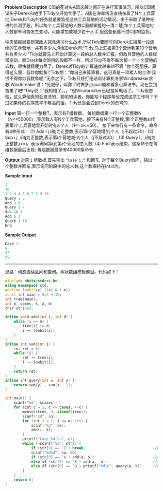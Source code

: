 **Problem Description**
C国的死对头A国这段时间正在进行军事演习，所以C国间谍头子Derek和他手下Tidy又开始忙乎了。A国在海岸线沿直线布置了N个工兵营地,Derek和Tidy的任务就是要监视这些工兵营地的活动情况。由于采取了某种先进的监测手段，所以每个工兵营地的人数C国都掌握的一清二楚,每个工兵营地的人数都有可能发生变动，可能增加或减少若干人手,但这些都逃不过C国的监视。

中央情报局要研究敌人究竟演习什么战术,所以Tidy要随时向Derek汇报某一段连续的工兵营地一共有多少人,例如Derek问:“Tidy,马上汇报第3个营地到第10个营地共有多少人!”Tidy就要马上开始计算这一段的总人数并汇报。但敌兵营地的人数经常变动，而Derek每次询问的段都不一样，所以Tidy不得不每次都一个一个营地的去数，很快就精疲力尽了，Derek对Tidy的计算速度越来越不满:"你个死肥仔，算得这么慢，我炒你鱿鱼!”Tidy想：“你自己来算算看，这可真是一项累人的工作!我恨不得你炒我鱿鱼呢!”无奈之下，Tidy只好打电话向计算机专家Windbreaker求救,Windbreaker说：“死肥仔，叫你平时做多点acm题和看多点算法书，现在尝到苦果了吧!”Tidy说："我知错了。。。"但Windbreaker已经挂掉电话了。Tidy很苦恼，这么算他真的会崩溃的，聪明的读者，你能写个程序帮他完成这项工作吗？不过如果你的程序效率不够高的话，Tidy还是会受到Derek的责骂的.
 
**Input**
第一行一个整数T，表示有T组数据。
每组数据第一行一个正整数N（N<=50000）,表示敌人有N个工兵营地，接下来有N个正整数,第i个正整数ai代表第i个工兵营地里开始时有ai个人（1<=ai<=50）。
接下来每行有一条命令，命令有4种形式：
(1) Add i j,i和j为正整数,表示第i个营地增加j个人（j不超过30）
(2) Sub i j ,i和j为正整数,表示第i个营地减少j个人（j不超过30）;
(3) Query i j ,i和j为正整数,i<=j，表示询问第i到第j个营地的总人数;
(4) End 表示结束，这条命令在每组数据最后出现;
每组数据最多有40000条命令

**Output**
对第 `i` 组数据,首先输出 `“Case i:”` 和回车,
对于每个Query询问，输出一个整数并回车,表示询问的段中的总人数,这个数保持在int以内。

**Sample Input**
```cpp
1
10
1 2 3 4 5 6 7 8 9 10
Query 1 3
Add 3 6
Query 2 7
Sub 10 2
Add 6 3
Query 3 10
End 
```

**Sample Output**
```cpp
Case 1:
6
33
59
```

---
思路：动态连续区间和查询。树状数组模板题目。代码如下：
```cpp
#include <bits/stdc++.h>
using namespace std;
#define lowbit(x) ((x) & (-x))
const int maxn = 5e4 + 10;
int tree[maxn];
int n, cases, k, a, b;
char str[50];

inline void add(int i, int d) {
	while (i <= n) {
		tree[i] += d;
		i += lowbit(i);
	}
}
inline int sum(int i) {
	int ret = 0;
	while (i) {
		ret += tree[i];
		i -= lowbit(i);
	}
	return ret;
}
inline int query(int x, int y) {
	return sum(y) - sum(x - 1);
}

int main() {
	scanf("%d", &cases);
	for (int c = 1; c <= cases; ++c) {
		memset(tree, 0, sizeof(tree));
		scanf("%d", &n);
		for (int i = 1; i <= n; ++i) {
			scanf("%d", &k);
			add(i, k);
		}
		printf("Case %d:\n", c);
		while (~scanf("%s", str)) {
			if (str[0] == 'E') break; 								//End
			scanf("%d%d", &a, &b); 
			if (str[0] == 'A') add(a, b);  							//Add	
			else if (str[0] == 'S') add(a, -b); 					//Sub
			else if (str[0] == 'Q') printf("%d\n", query(a, b));    //Query 
		}
	}
    return 0;
}
```
